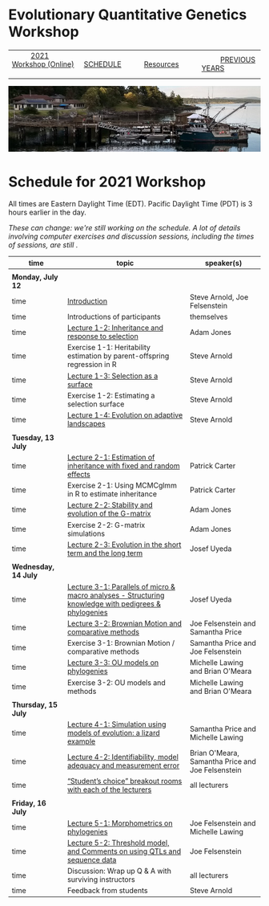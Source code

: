 
# Evolutionary Quantitative Genetics Workshop #

|        |        |        |    |
|--------|---------------------------------------------|--------------------|------------------------------------------|
| &nbsp;&nbsp;&nbsp;&nbsp;&nbsp;&nbsp;&nbsp;&nbsp;&nbsp; [2021 Workshop (Online)](/index.html) &nbsp;&nbsp;&nbsp;&nbsp;&nbsp;&nbsp;&nbsp;&nbsp;&nbsp; | &nbsp;&nbsp;&nbsp;&nbsp;&nbsp;&nbsp;&nbsp;&nbsp;&nbsp;&nbsp;&nbsp;&nbsp; [SCHEDULE](/2021/schedule.html) &nbsp;&nbsp;&nbsp;&nbsp;&nbsp;&nbsp;&nbsp;&nbsp;&nbsp; | &nbsp;&nbsp;&nbsp;&nbsp;&nbsp;&nbsp;&nbsp;&nbsp;&nbsp;&nbsp;&nbsp;&nbsp; [Resources](/2021/resources.html) &nbsp;&nbsp;&nbsp;&nbsp;&nbsp;&nbsp;&nbsp;&nbsp;&nbsp; | &nbsp;&nbsp;&nbsp;&nbsp;&nbsp;&nbsp;&nbsp;&nbsp;&nbsp; [PREVIOUS YEARS](https://blogs.uw.edu/fhleqg/previous-years) &nbsp;&nbsp;&nbsp;&nbsp;&nbsp;&nbsp; |


<div align="left">
<img src="/media/FHLimage2018b.jpg" alt="FHL waterfront in 2018">
</div>

# Schedule for 2021 Workshop #

All times are Eastern Daylight Time (EDT).  Pacific Daylight Time (PDT) is 3 hours earlier in the day.

_These can change: we're still working on the schedule.  A lot of details involving computer exercises and discussion sessions, including the times of sessions, are still ._


| time | topic  |  speaker(s) |
|---------|-------------|------------------|
| | | |
| **Monday, July 12**  |   |    |   
| time | [Introduction](lecture1-1.html) | Steve Arnold, Joe Felsenstein |
| time | Introductions of participants | themselves |
| time | [Lecture 1-2:  Inheritance and response to selection](lecture1-2.md) | Adam Jones | 
| time | Exercise 1-1:  Heritability estimation by parent-offspring regression in R | Steve Arnold | 
| time | [Lecture 1-3:  Selection as a surface](lecture1-3.md) | Steve Arnold |
| time | Exercise 1-2:  Estimating a selection surface  | Steve Arnold | 
| time | [Lecture 1-4:  Evolution on adaptive landscapes](lecture1-4.md) | Steve Arnold | 
|  |  |  |
| **Tuesday, 13 July** | | |
| time | [Lecture 2-1:  Estimation of inheritance with fixed and random effects](lecture2-1) | Patrick Carter | 
| time | Exercise 2-1:  Using MCMCglmm in R to estimate inheritance | Patrick Carter | 
| time | [Lecture 2-2:  Stability and evolution of the G-matrix](lecture2-2.md) | Adam Jones | 
| time | Exercise 2-2:  G-matrix simulations | Adam Jones | 
| time | [Lecture 2-3:  Evolution in the short term and the long term](lecture2-3.md) | Josef Uyeda |  
| | | |
| **Wednesday, 14 July** | | |
| time | [Lecture 3-1: Parallels of micro & macro analyses - Structuring knowledge with pedigrees & phylogenies](lecture3-1.md) | Josef Uyeda | 
| time | [Lecture 3-2: Brownian Motion and comparative methods](lecture3-2.md) | Joe Felsenstein and Samantha Price |
| time | Exercise 3-1: Brownian Motion / comparative methods | Samantha Price and Joe Felsenstein | 
| time | [Lecture 3-3: OU models on phylogenies](lecture3-3.md) | Michelle Lawing and Brian O'Meara |
| time | Exercise 3-2: OU models and methods | Michelle Lawing and Brian O'Meara |
| | | |
| **Thursday, 15 July** | | |
| time | [Lecture 4-1: Simulation using models of evolution: a lizard example](lecture4-1.md) | Samantha Price and Michelle Lawing |
| time | [Lecture 4-2: Identifiability, model adequacy and measurement error](lecture4-2.md) | Brian O'Meara, Samantha Price and Joe Felsenstein | 
| time | [“Student’s choice” breakout rooms with each of the lecturers](lecture4-3.md) | all lecturers |
| | | |
| **Friday, 16 July** | | |
| time | [Lecture 5-1: Morphometrics on phylogenies](lecture5-1.md) | Joe Felsenstein and Michelle Lawing |
| time | [Lecture 5-2: Threshold model, and Comments on using QTLs and sequence data](lecture5-2.md) | Joe Felsenstein |
| time | Discussion: Wrap up Q & A with surviving instructors | all lecturers |
| time | Feedback from students | Steve Arnold |
